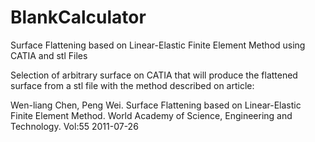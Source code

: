 # BlankCalculator
Surface Flattening based on Linear-Elastic Finite Element Method using CATIA and stl Files

Selection of arbitrary surface on CATIA that will produce the flattened surface from a stl file with the method described on article:

Wen-liang Chen, Peng Wei. 
Surface Flattening based on Linear-Elastic Finite Element Method.
World Academy of Science, Engineering and Technology.
Vol:55 2011-07-26
